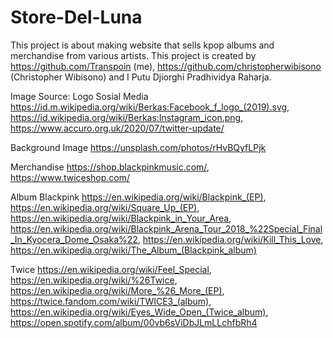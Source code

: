 # Store-Del-Luna
This project is about making website that sells kpop albums and merchandise from various artists. This project is created by https://github.com/Transpoin (me), https://github.com/christopherwibisono (Christopher Wibisono) and I Putu Djiorghi Pradhividya Raharja.

Image Source:
Logo Sosial Media
https://id.m.wikipedia.org/wiki/Berkas:Facebook_f_logo_(2019).svg,
https://id.wikipedia.org/wiki/Berkas:Instagram_icon.png,
https://www.accuro.org.uk/2020/07/twitter-update/

Background Image
https://unsplash.com/photos/rHvBQyfLPjk

Merchandise
https://shop.blackpinkmusic.com/,
https://www.twiceshop.com/

Album
Blackpink
https://en.wikipedia.org/wiki/Blackpink_(EP),
https://en.wikipedia.org/wiki/Square_Up_(EP),
https://en.wikipedia.org/wiki/Blackpink_in_Your_Area,
https://en.wikipedia.org/wiki/Blackpink_Arena_Tour_2018_%22Special_Final_In_Kyocera_Dome_Osaka%22,
https://en.wikipedia.org/wiki/Kill_This_Love,
https://en.wikipedia.org/wiki/The_Album_(Blackpink_album)

Twice
https://en.wikipedia.org/wiki/Feel_Special,
https://en.wikipedia.org/wiki/%26Twice,
https://en.wikipedia.org/wiki/More_%26_More_(EP),
https://twice.fandom.com/wiki/TWICE3_(album),
https://en.wikipedia.org/wiki/Eyes_Wide_Open_(Twice_album),
https://open.spotify.com/album/00vb6sViDbJLmLLchfbRh4

